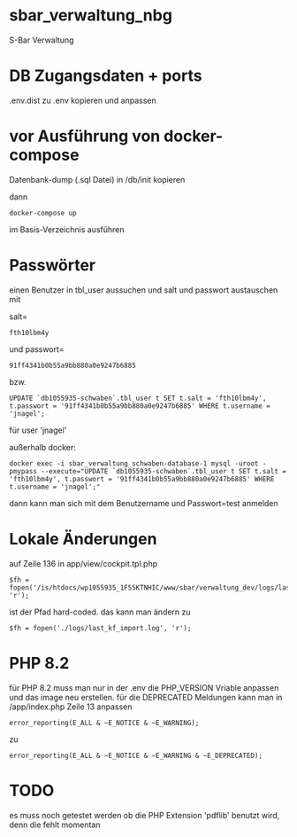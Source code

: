 # sbar_verwaltung_nbg
S-Bar Verwaltung

# DB Zugangsdaten + ports

.env.dist zu .env kopieren und anpassen

# vor Ausführung von docker-compose
Datenbank-dump (.sql Datei) in /db/init kopieren

dann
```
docker-compose up
```
im Basis-Verzeichnis ausführen

# Passwörter
einen Benutzer in tbl_user aussuchen und salt und passwort austauschen mit

salt=
```
fth10lbm4y
```
und
passwort=
```
91ff4341b0b55a9bb880a0e9247b6885
```

bzw.
```
UPDATE `db1055935-schwaben`.tbl_user t SET t.salt = 'fth10lbm4y', t.passwort = '91ff4341b0b55a9bb880a0e9247b6885' WHERE t.username = 'jnagel';
```
für user 'jnagel'

außerhalb docker:
```
docker exec -i sbar_verwaltung_schwaben-database-1 mysql -uroot -pmypass --execute="UPDATE `db1055935-schwaben`.tbl_user t SET t.salt = 'fth10lbm4y', t.passwort = '91ff4341b0b55a9bb880a0e9247b6885' WHERE t.username = 'jnagel';"
```

dann kann man sich mit dem Benutzername und Passwort=test anmelden

# Lokale Änderungen
auf Zeile 136 in app/view/cockpit.tpl.php

```
$fh = fopen('/is/htdocs/wp1055935_1F55KTNHIC/www/sbar/verwaltung_dev/logs/last_kf_import.log', 'r');
```

ist der Pfad hard-coded. das kann man ändern zu

```
$fh = fopen('./logs/last_kf_import.log', 'r');
```

# PHP 8.2
für PHP 8.2 muss man nur in der .env die PHP_VERSION Vriable anpassen und das image neu erstellen.
für die DEPRECATED Meldungen kann man in /app/index.php Zeile 13 anpassen
```
error_reporting(E_ALL & ~E_NOTICE & ~E_WARNING);
```
zu
```
error_reporting(E_ALL & ~E_NOTICE & ~E_WARNING & ~E_DEPRECATED);
```

# TODO
es muss noch getestet werden ob die PHP Extension 'pdflib' benutzt wird, denn die fehlt momentan